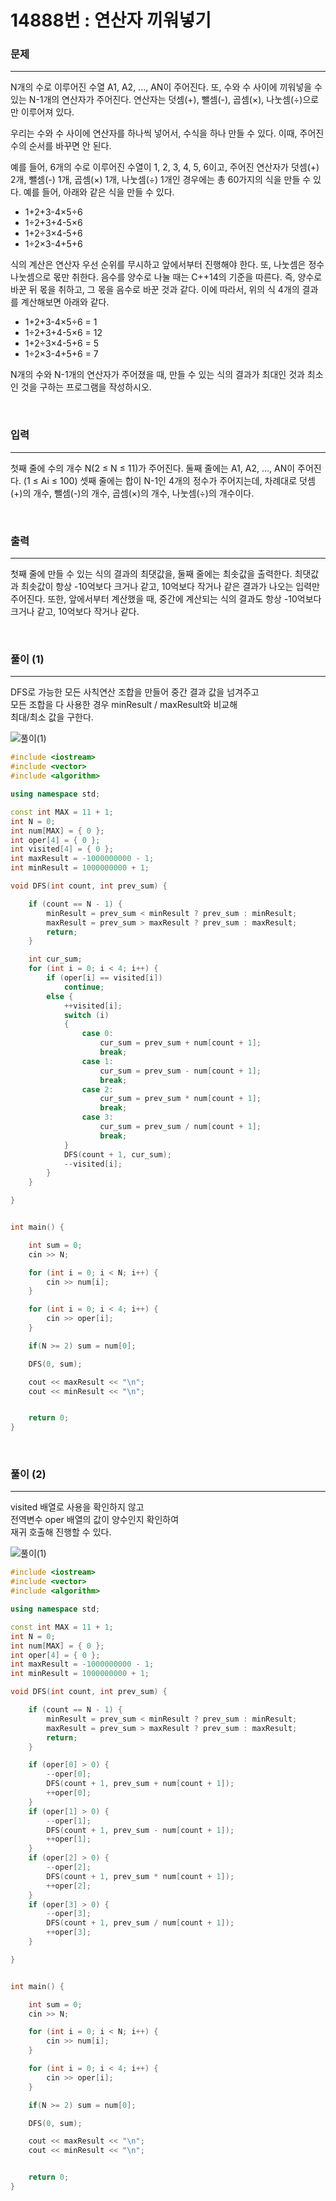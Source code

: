 14888번 : 연산자 끼워넣기
=============

### 문제
***
N개의 수로 이루어진 수열 A1, A2, ..., AN이 주어진다. 또, 수와 수 사이에 끼워넣을 수 있는 N-1개의 연산자가 주어진다. 연산자는 덧셈(+), 뺄셈(-), 곱셈(×), 나눗셈(÷)으로만 이루어져 있다.

우리는 수와 수 사이에 연산자를 하나씩 넣어서, 수식을 하나 만들 수 있다. 이때, 주어진 수의 순서를 바꾸면 안 된다.

예를 들어, 6개의 수로 이루어진 수열이 1, 2, 3, 4, 5, 6이고, 주어진 연산자가 덧셈(+) 2개, 뺄셈(-) 1개, 곱셈(×) 1개, 나눗셈(÷) 1개인 경우에는 총 60가지의 식을 만들 수 있다. 예를 들어, 아래와 같은 식을 만들 수 있다.

- 1+2+3-4×5÷6
- 1÷2+3+4-5×6
- 1+2÷3×4-5+6
- 1÷2×3-4+5+6

식의 계산은 연산자 우선 순위를 무시하고 앞에서부터 진행해야 한다. 또, 나눗셈은 정수 나눗셈으로 몫만 취한다. 음수를 양수로 나눌 때는 C++14의 기준을 따른다. 즉, 양수로 바꾼 뒤 몫을 취하고, 그 몫을 음수로 바꾼 것과 같다. 이에 따라서, 위의 식 4개의 결과를 계산해보면 아래와 같다.

- 1+2+3-4×5÷6 = 1
- 1÷2+3+4-5×6 = 12
- 1+2÷3×4-5+6 = 5
- 1÷2×3-4+5+6 = 7

N개의 수와 N-1개의 연산자가 주어졌을 때, 만들 수 있는 식의 결과가 최대인 것과 최소인 것을 구하는 프로그램을 작성하시오.

<br>

### 입력
***

첫째 줄에 수의 개수 N(2 ≤ N ≤ 11)가 주어진다. 둘째 줄에는 A1, A2, ..., AN이 주어진다. (1 ≤ Ai ≤ 100) 셋째 줄에는 합이 N-1인 4개의 정수가 주어지는데, 차례대로 덧셈(+)의 개수, 뺄셈(-)의 개수, 곱셈(×)의 개수, 나눗셈(÷)의 개수이다.

<br>

### 출력
***

첫째 줄에 만들 수 있는 식의 결과의 최댓값을, 둘째 줄에는 최솟값을 출력한다. 최댓값과 최솟값이 항상 -10억보다 크거나 같고, 10억보다 작거나 같은 결과가 나오는 입력만 주어진다. 또한, 앞에서부터 계산했을 때, 중간에 계산되는 식의 결과도 항상 -10억보다 크거나 같고, 10억보다 작거나 같다.

<br>

### 풀이 (1)
***

DFS로 가능한 모든 사칙연산 조합을 만들어 중간 결과 값을 넘겨주고 <br>
모든 조합을 다 사용한 경우 minResult / maxResult와 비교해 <br>
최대/최소 값을 구한다.

![풀이(1)](./14888번_연산자_끼워넣기_(1).png)
```c++
#include <iostream>
#include <vector>
#include <algorithm>

using namespace std;

const int MAX = 11 + 1;
int N = 0;
int num[MAX] = { 0 };
int oper[4] = { 0 };
int visited[4] = { 0 };
int maxResult = -1000000000 - 1;
int minResult = 1000000000 + 1;

void DFS(int count, int prev_sum) {

	if (count == N - 1) {
		minResult = prev_sum < minResult ? prev_sum : minResult;
		maxResult = prev_sum > maxResult ? prev_sum : maxResult;
		return;
	}

	int cur_sum;
	for (int i = 0; i < 4; i++) {
		if (oper[i] == visited[i])
			continue;
		else {
			++visited[i];
			switch (i)
			{
				case 0:
					cur_sum = prev_sum + num[count + 1];
					break;
				case 1:
					cur_sum = prev_sum - num[count + 1];
					break;
				case 2:
					cur_sum = prev_sum * num[count + 1];
					break;
				case 3:
					cur_sum = prev_sum / num[count + 1];
					break;
			}
			DFS(count + 1, cur_sum);
			--visited[i];
		}
	}

}


int main() {

	int sum = 0;
	cin >> N;

	for (int i = 0; i < N; i++) {
		cin >> num[i];
	}

	for (int i = 0; i < 4; i++) {
		cin >> oper[i];
	}

	if(N >= 2) sum = num[0];

	DFS(0, sum);

	cout << maxResult << "\n";
	cout << minResult << "\n";


	return 0;
}
```

<br>

### 풀이 (2)
***

visited 배열로 사용을 확인하지 않고 <br>
전역변수 oper 배열의 값이 양수인지 확인하여 <br>
재귀 호출해 진행할 수 있다.

![풀이(1)](./14888번_연산자_끼워넣기_(3).png)

```c++
#include <iostream>
#include <vector>
#include <algorithm>

using namespace std;

const int MAX = 11 + 1;
int N = 0;
int num[MAX] = { 0 };
int oper[4] = { 0 };
int maxResult = -1000000000 - 1;
int minResult = 1000000000 + 1;

void DFS(int count, int prev_sum) {

	if (count == N - 1) {
		minResult = prev_sum < minResult ? prev_sum : minResult;
		maxResult = prev_sum > maxResult ? prev_sum : maxResult;
		return;
	}

	if (oper[0] > 0) {
		--oper[0];
		DFS(count + 1, prev_sum + num[count + 1]);
		++oper[0];
	}
	if (oper[1] > 0) {
		--oper[1];
		DFS(count + 1, prev_sum - num[count + 1]);
		++oper[1];
	}
	if (oper[2] > 0) {
		--oper[2];
		DFS(count + 1, prev_sum * num[count + 1]);
		++oper[2];
	}
	if (oper[3] > 0) {
		--oper[3];
		DFS(count + 1, prev_sum / num[count + 1]);
		++oper[3];
	}

}


int main() {

	int sum = 0;
	cin >> N;

	for (int i = 0; i < N; i++) {
		cin >> num[i];
	}

	for (int i = 0; i < 4; i++) {
		cin >> oper[i];
	}

	if(N >= 2) sum = num[0];

	DFS(0, sum);

	cout << maxResult << "\n";
	cout << minResult << "\n";


	return 0;
}
```
